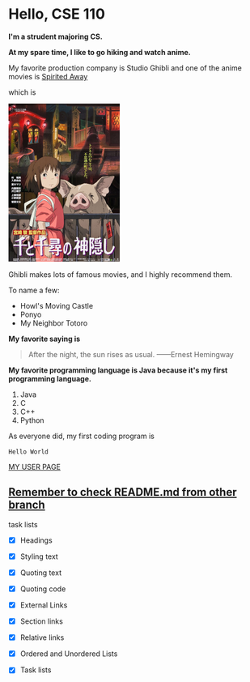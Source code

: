 # Hello, CSE 110

**I'm a strudent majoring CS.**

**At my spare time, I like to go hiking and watch anime.**

My favorite production company is Studio Ghibli and one of the anime movies is
[Spirited Away](Spirited_Away_Japanese_poster.png)

which is

![image](Spirited_Away_Japanese_poster.png)

Ghibli makes lots of famous movies, and I highly recommend them.

To name a few:
- Howl's Moving Castle
- Ponyo
- My Neighbor Totoro


**My favorite saying is**
>After the night, the sun rises as usual.  ——Ernest Hemingway

**My favorite programming language is Java because it's my first programming language.**
1. Java
2. C
3. C++
4. Python

As everyone did, my first coding program is
```
Hello World
```

[MY USER PAGE](https://github.com/YGnina/cse110/blob/add-read-me/README.md)
## [Remember to check README.md from other branch](https://github.com/YGnina/cse110/blob/main/README.md)



task lists
- [x] Headings
- [x] Styling text
- [x] Quoting text
- [x] Quoting code
- [x] External Links
- [x] Section links
- [x] Relative links 
- [x] Ordered and Unordered Lists
- [x] Task lists


